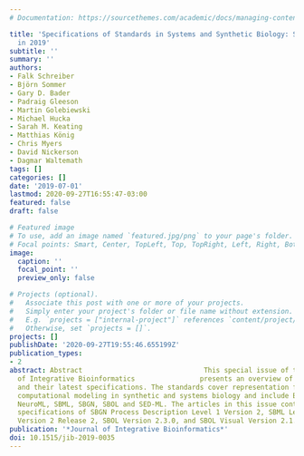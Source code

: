 ```yaml
---
# Documentation: https://sourcethemes.com/academic/docs/managing-content/

title: 'Specifications of Standards in Systems and Synthetic Biology: Status and Developments
  in 2019'
subtitle: ''
summary: ''
authors:
- Falk Schreiber
- Björn Sommer
- Gary D. Bader
- Padraig Gleeson
- Martin Golebiewski
- Michael Hucka
- Sarah M. Keating
- Matthias König
- Chris Myers
- David Nickerson
- Dagmar Waltemath
tags: []
categories: []
date: '2019-07-01'
lastmod: 2020-09-27T16:55:47-03:00
featured: false
draft: false

# Featured image
# To use, add an image named `featured.jpg/png` to your page's folder.
# Focal points: Smart, Center, TopLeft, Top, TopRight, Left, Right, BottomLeft, Bottom, BottomRight.
image:
  caption: ''
  focal_point: ''
  preview_only: false

# Projects (optional).
#   Associate this post with one or more of your projects.
#   Simply enter your project's folder or file name without extension.
#   E.g. `projects = ["internal-project"]` references `content/project/deep-learning/index.md`.
#   Otherwise, set `projects = []`.
projects: []
publishDate: '2020-09-27T19:55:46.655199Z'
publication_types:
- 2
abstract: Abstract                              This special issue of the                Journal
  of Integrative Bioinformatics                presents an overview of COMBINE standards
  and their latest specifications. The standards cover representation formats for
  computational modeling in synthetic and systems biology and include BioPAX, CellML,
  NeuroML, SBML, SBGN, SBOL and SED-ML. The articles in this issue contain updated
  specifications of SBGN Process Description Level 1 Version 2, SBML Level 3 Core
  Version 2 Release 2, SBOL Version 2.3.0, and SBOL Visual Version 2.1.
publication: '*Journal of Integrative Bioinformatics*'
doi: 10.1515/jib-2019-0035
---
```

